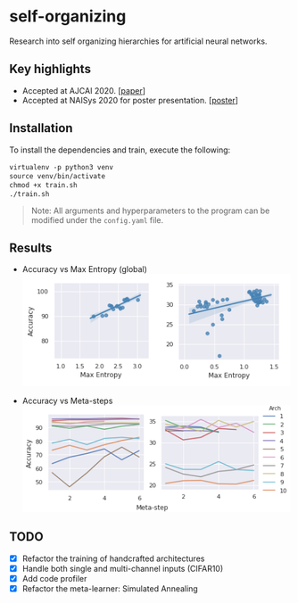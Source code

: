 # self-organizing
Research into self organizing hierarchies for artificial neural networks.

## Key highlights
- Accepted at AJCAI 2020. [[paper](https://github.com/satyaborg/self-organizing/tree/master/paper/self_organising_neural_network_hierarchy.pdf)]
- Accepted at NAISys 2020 for poster presentation. [[poster](https://meetings.cshl.edu/posters/naisys20/images/viewer.html?file=naisys_20_58.pdf)]

## Installation

To install the dependencies and train, execute the following:
```
virtualenv -p python3 venv
source venv/bin/activate
chmod +x train.sh 
./train.sh
```

> Note: All arguments and hyperparameters to the program can be modified under the `config.yaml` file.

## Results

- Accuracy vs Max Entropy (global)
![alt feature map](images/accuracy-entropy.png)

- Accuracy vs Meta-steps
![alt feature map](images/meta.png)

<!-- |Units|Arch|Meta-steps|Accuracy|
|----|----|----|----|
|3|Pyramidal|20|92.5| -->

## TODO

- [x] Refactor the training of handcrafted architectures 
- [x] Handle both single and multi-channel inputs (CIFAR10)
- [x] Add code profiler
- [x] Refactor the meta-learner: Simulated Annealing